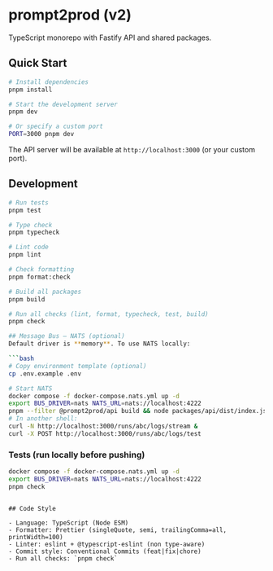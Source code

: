 # prompt2prod (v2)

TypeScript monorepo with Fastify API and shared packages.

## Quick Start

```bash
# Install dependencies
pnpm install

# Start the development server
pnpm dev

# Or specify a custom port
PORT=3000 pnpm dev
```

The API server will be available at `http://localhost:3000` (or your custom port).

## Development

````bash
# Run tests
pnpm test

# Type check
pnpm typecheck

# Lint code
pnpm lint

# Check formatting
pnpm format:check

# Build all packages
pnpm build

# Run all checks (lint, format, typecheck, test, build)
pnpm check

## Message Bus — NATS (optional)
Default driver is **memory**. To use NATS locally:

```bash
# Copy environment template (optional)
cp .env.example .env

# Start NATS
docker compose -f docker-compose.nats.yml up -d
export BUS_DRIVER=nats NATS_URL=nats://localhost:4222
pnpm --filter @prompt2prod/api build && node packages/api/dist/index.js
# In another shell:
curl -N http://localhost:3000/runs/abc/logs/stream &
curl -X POST http://localhost:3000/runs/abc/logs/test
````

### Tests (run locally before pushing)

```bash
docker compose -f docker-compose.nats.yml up -d
export BUS_DRIVER=nats NATS_URL=nats://localhost:4222
pnpm check
```

```

## Code Style

- Language: TypeScript (Node ESM)
- Formatter: Prettier (singleQuote, semi, trailingComma=all, printWidth=100)
- Linter: eslint + @typescript-eslint (non type-aware)
- Commit style: Conventional Commits (feat|fix|chore)
- Run all checks: `pnpm check`
```

